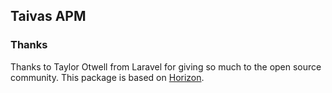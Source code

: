 ## Taivas APM



### Thanks
Thanks to Taylor Otwell from Laravel for giving so much to the open source community. This package is based on [Horizon](https://github.com/laravel/horizon).
